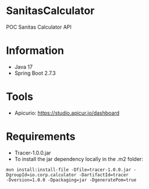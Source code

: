 # SanitasCalculator
POC Sanitas Calculator API

# Information
* Java 17
* Spring Boot 2.7.3

# Tools
* Apicurio: https://studio.apicur.io/dashboard

# Requirements
* Tracer-1.0.0.jar
* To install the jar dependency locally in the .m2 folder:
```
mvn install:install-file -Dfile=tracer-1.0.0.jar -DgroupId=io.corp.calculator -DartifactId=tracer
-Dversion=1.0.0 -Dpackaging=jar -DgeneratePom=true
```